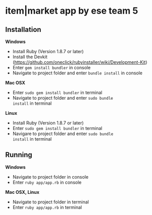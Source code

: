 item|market app by ese team 5
=============

Installation
------------

__Windows__
* Install Ruby (Version 1.8.7 or later)
* Install the Devkit (https://github.com/oneclick/rubyinstaller/wiki/Development-Kit)
* Enter <code>gem install bundler</code> in console
* Navigate to project folder and enter <code>bundle install</code> in console

__Mac OSX__
* Enter <code>sudo gem install bundler</code> in terminal
* Navigate to project folder and enter <code>sudo bundle install</code> in terminal

__Linux__
* Install Ruby (Version 1.8.7 or later)
* Enter <code>sudo gem install bundler</code> in terminal
* Navigare to project folder and enter <code>sudo bundle install</code> in terminal


Running
-------

__Windows__
* Navigate to project folder in console
* Enter <code>ruby app/app.rb</code> in console

__Mac OSX, Linux__
* Navigate to project folder in terminal
* Enter <code>ruby app/app.rb</code> in terminal

